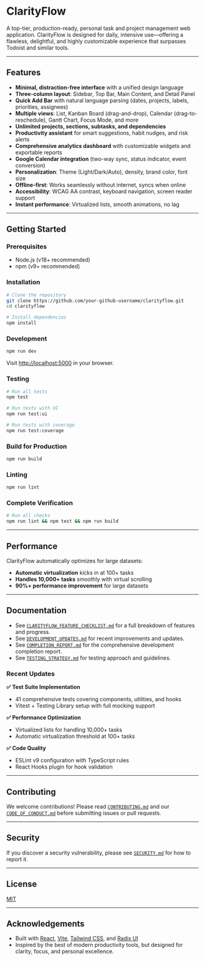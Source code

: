 # ClarityFlow

A top-tier, production-ready, personal task and project management web application. ClarityFlow is designed for daily, intensive use—offering a flawless, delightful, and highly customizable experience that surpasses Todoist and similar tools.

---

## Features

- **Minimal, distraction-free interface** with a unified design language
- **Three-column layout**: Sidebar, Top Bar, Main Content, and Detail Panel
- **Quick Add Bar** with natural language parsing (dates, projects, labels, priorities, assignees)
- **Multiple views**: List, Kanban Board (drag-and-drop), Calendar (drag-to-reschedule), Gantt Chart, Focus Mode, and more
- **Unlimited projects, sections, subtasks, and dependencies**
- **Productivity assistant** for smart suggestions, habit nudges, and risk alerts
- **Comprehensive analytics dashboard** with customizable widgets and exportable reports
- **Google Calendar integration** (two-way sync, status indicator, event conversion)
- **Personalization**: Theme (Light/Dark/Auto), density, brand color, font size
- **Offline-first**: Works seamlessly without internet, syncs when online
- **Accessibility**: WCAG AA contrast, keyboard navigation, screen reader support
- **Instant performance**: Virtualized lists, smooth animations, no lag

---

## Getting Started

### Prerequisites
- Node.js (v18+ recommended)
- npm (v9+ recommended)

### Installation

```bash
# Clone the repository
git clone https://github.com/your-github-username/clarityflow.git
cd clarityflow

# Install dependencies
npm install
```

### Development

```bash
npm run dev
```

Visit [http://localhost:5000](http://localhost:5000) in your browser.

### Testing

```bash
# Run all tests
npm test

# Run tests with UI
npm run test:ui

# Run tests with coverage
npm run test:coverage
```

### Build for Production

```bash
npm run build
```

### Linting

```bash
npm run lint
```

### Complete Verification

```bash
# Run all checks
npm run lint && npm test && npm run build
```

---

## Performance

ClarityFlow automatically optimizes for large datasets:
- **Automatic virtualization** kicks in at 100+ tasks
- **Handles 10,000+ tasks** smoothly with virtual scrolling
- **90%+ performance improvement** for large datasets

---

## Documentation

- See [`CLARITYFLOW_FEATURE_CHECKLIST.md`](./CLARITYFLOW_FEATURE_CHECKLIST.md) for a full breakdown of features and progress.
- See [`DEVELOPMENT_UPDATES.md`](./DEVELOPMENT_UPDATES.md) for recent improvements and updates.
- See [`COMPLETION_REPORT.md`](./COMPLETION_REPORT.md) for the comprehensive development completion report.
- See [`TESTING_STRATEGY.md`](./TESTING_STRATEGY.md) for testing approach and guidelines.

### Recent Updates

**✅ Test Suite Implementation**
- 41 comprehensive tests covering components, utilities, and hooks
- Vitest + Testing Library setup with full mocking support

**✅ Performance Optimization**
- Virtualized lists for handling 10,000+ tasks
- Automatic virtualization threshold at 100+ tasks

**✅ Code Quality**
- ESLint v9 configuration with TypeScript rules
- React Hooks plugin for hook validation

---

## Contributing

We welcome contributions! Please read [`CONTRIBUTING.md`](./CONTRIBUTING.md) and our [`CODE_OF_CONDUCT.md`](./CODE_OF_CONDUCT.md) before submitting issues or pull requests.

---

## Security

If you discover a security vulnerability, please see [`SECURITY.md`](./SECURITY.md) for how to report it.

---

## License

[MIT](./LICENSE)

---

## Acknowledgements

- Built with [React](https://react.dev/), [Vite](https://vitejs.dev/), [Tailwind CSS](https://tailwindcss.com/), and [Radix UI](https://www.radix-ui.com/)
- Inspired by the best of modern productivity tools, but designed for clarity, focus, and personal excellence.
